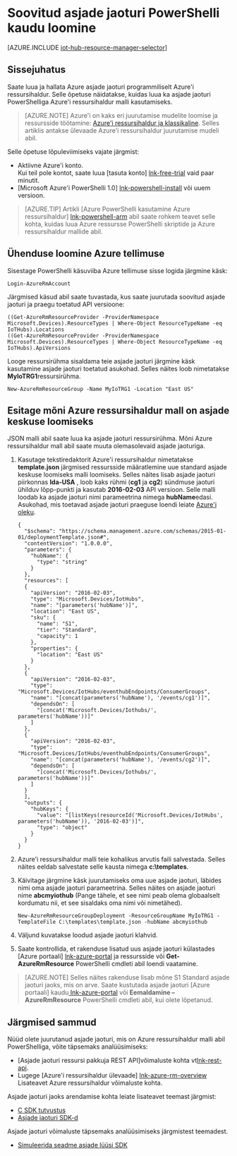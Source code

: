 <properties
    pageTitle="Soovitud asjade jaoturi PowerShelli ja Azure ressursihaldur malli abil saate luua | Microsoft Azure'i"
    description="Järgige selle õpetuse soovitud asjade keskuse loomiseks PowerShelliga Azure'i ressursihaldur mallide kasutamise alustamine."
    services="iot-hub"
    documentationCenter=".net"
    authors="dominicbetts"
    manager="timlt"
    editor=""/>

<tags
     ms.service="iot-hub"
     ms.devlang="multiple"
     ms.topic="article"
     ms.tgt_pltfrm="na"
     ms.workload="na"
     ms.date="09/07/2016"
     ms.author="dobett"/>

# <a name="create-an-iot-hub-using-powershell"></a>Soovitud asjade jaoturi PowerShelli kaudu loomine

[AZURE.INCLUDE [iot-hub-resource-manager-selector](../../includes/iot-hub-resource-manager-selector.md)]

## <a name="introduction"></a>Sissejuhatus

Saate luua ja hallata Azure asjade jaoturi programmiliselt Azure'i ressursihaldur. Selle õpetuse näidatakse, kuidas luua ka asjade jaoturi PowerShelliga Azure'i ressursihaldur malli kasutamiseks.

> [AZURE.NOTE] Azure'i on kaks eri juurutamise mudelite loomise ja ressursside töötamine: [Azure'i ressursihaldur ja klassikaline](../resource-manager-deployment-model.md).  Selles artiklis antakse ülevaade Azure'i ressursihaldur juurutamise mudeli abil.

Selle õpetuse lõpuleviimiseks vajate järgmist:

- Aktiivne Azure'i konto. <br/>Kui teil pole kontot, saate luua [tasuta konto] [ lnk-free-trial] vaid paar minutit.
- [Microsoft Azure'i PowerShelli 1.0] [ lnk-powershell-install] või uuem versioon.

> [AZURE.TIP] Artikli [Azure PowerShelli kasutamine Azure ressursihaldur] [ lnk-powershell-arm] abil saate rohkem teavet selle kohta, kuidas luua Azure ressursse PowerShelli skriptide ja Azure ressursihaldur mallide abil. 

## <a name="connect-to-your-azure-subscription"></a>Ühenduse loomine Azure tellimuse

Sisestage PowerShelli käsuviiba Azure tellimuse sisse logida järgmine käsk:

```
Login-AzureRmAccount
```

Järgmised käsud abil saate tuvastada, kus saate juurutada soovitud asjade jaoturi ja praegu toetatud API versioone:

```
((Get-AzureRmResourceProvider -ProviderNamespace Microsoft.Devices).ResourceTypes | Where-Object ResourceTypeName -eq IoTHubs).Locations
((Get-AzureRmResourceProvider -ProviderNamespace Microsoft.Devices).ResourceTypes | Where-Object ResourceTypeName -eq IoTHubs).ApiVersions
```

Looge ressursirühma sisaldama teie asjade jaoturi järgmine käsk kasutamine asjade jaoturi toetatud asukohad. Selles näites loob nimetatakse **MyIoTRG1**ressursirühma.

```
New-AzureRmResourceGroup -Name MyIoTRG1 -Location "East US"
```

## <a name="submit-an-azure-resource-manager-template-to-create-an-iot-hub"></a>Esitage mõni Azure ressursihaldur mall on asjade keskuse loomiseks

JSON malli abil saate luua ka asjade jaoturi ressursirühma. Mõni Azure ressursihaldur mall abil saate muuta olemasolevaid asjade jaoturiga.

1. Kasutage tekstiredaktorit Azure'i ressursihaldur nimetatakse **template.json** järgmised ressursside määratlemine uue standard asjade keskuse loomiseks malli loomiseks. Selles näites lisab asjade jaoturi piirkonnas **Ida-USA** , loob kaks rühmi (**cg1** ja **cg2**) sündmuse jaoturi ühilduv lõpp-punkti ja kasutab **2016-02-03** API versioon. Selle malli loodab ka asjade jaoturi nimi parameetrina nimega **hubName**edasi. Asukohad, mis toetavad asjade jaoturi praeguse loendi leiate [Azure'i oleku][lnk-status].

    ```
    {
      "$schema": "https://schema.management.azure.com/schemas/2015-01-01/deploymentTemplate.json#",
      "contentVersion": "1.0.0.0",
      "parameters": {
        "hubName": {
          "type": "string"
        }
      },
      "resources": [
      {
        "apiVersion": "2016-02-03",
        "type": "Microsoft.Devices/IotHubs",
        "name": "[parameters('hubName')]",
        "location": "East US",
        "sku": {
          "name": "S1",
          "tier": "Standard",
          "capacity": 1
        },
        "properties": {
          "location": "East US"
        }
      },
      {
        "apiVersion": "2016-02-03",
        "type": "Microsoft.Devices/IotHubs/eventhubEndpoints/ConsumerGroups",
        "name": "[concat(parameters('hubName'), '/events/cg1')]",
        "dependsOn": [
          "[concat('Microsoft.Devices/Iothubs/', parameters('hubName'))]"
        ]
      },
      {
        "apiVersion": "2016-02-03",
        "type": "Microsoft.Devices/IotHubs/eventhubEndpoints/ConsumerGroups",
        "name": "[concat(parameters('hubName'), '/events/cg2')]",
        "dependsOn": [
          "[concat('Microsoft.Devices/Iothubs/', parameters('hubName'))]"
        ]
      }
      ],
      "outputs": {
        "hubKeys": {
          "value": "[listKeys(resourceId('Microsoft.Devices/IotHubs', parameters('hubName')), '2016-02-03')]",
          "type": "object"
        }
      }
    }
    ```

2. Azure'i ressursihaldur malli teie kohalikus arvutis faili salvestada. Selles näites eeldab salvestate selle kausta nimega **c:\templates**.

3. Käivitage järgmine käsk juurutamiseks oma uue asjade jaoturi, läbides nimi oma asjade jaoturi parameetrina. Selles näites on asjade jaoturi nime **abcmyiothub** (Pange tähele, et see nimi peab olema globaalselt kordumatu nii, et see sisaldaks oma nimi või nimetähed).

    ```
    New-AzureRmResourceGroupDeployment -ResourceGroupName MyIoTRG1 -TemplateFile C:\templates\template.json -hubName abcmyiothub
    ```

4. Väljund kuvatakse loodud asjade jaoturi klahvid.

5. Saate kontrollida, et rakenduse lisatud uus asjade jaoturi külastades [Azure portaali] [ lnk-azure-portal] ja ressursside või **Get-AzureRmResource** PowerShelli cmdleti abil loendi vaatamine.

> [AZURE.NOTE] Selles näites rakenduse lisab mõne S1 Standard asjade jaoturi jaoks, mis on arve. Saate kustutada asjade jaoturi [Azure portaali] kaudu[ lnk-azure-portal] või **Eemaldamine – AzureRmResource** PowerShelli cmdleti abil, kui olete lõpetanud.

## <a name="next-steps"></a>Järgmised sammud

Nüüd olete juurutanud asjade jaoturi, mis on Azure ressursihaldur malli abil PowerShelliga, võite täpsemaks analüüsimiseks:

- [Asjade jaoturi ressursi pakkuja REST API]võimaluste kohta vt[lnk-rest-api].
- Lugege [Azure'i ressursihaldur ülevaade] [ lnk-azure-rm-overview] Lisateavet Azure ressursihaldur võimaluste kohta.

Asjade jaoturi jaoks arendamise kohta leiate lisateavet teemast järgmist:

- [C SDK tutvustus][lnk-c-sdk]
- [Asjade jaoturi SDK-d][lnk-sdks]

Asjade jaoturi võimaluste täpsemaks analüüsimiseks järgmistest teemadest.

- [Simuleerida seadme asjade lüüsi SDK][lnk-gateway]

<!-- Links -->
[lnk-free-trial]: https://azure.microsoft.com/pricing/free-trial/
[lnk-azure-portal]: https://portal.azure.com/
[lnk-status]: https://azure.microsoft.com/status/
[lnk-powershell-install]: ../powershell-install-configure.md
[lnk-rest-api]: https://msdn.microsoft.com/library/mt589014.aspx
[lnk-azure-rm-overview]: ../azure-resource-manager/resource-group-overview.md
[lnk-powershell-arm]: ../powershell-azure-resource-manager.md

[lnk-c-sdk]: iot-hub-device-sdk-c-intro.md
[lnk-sdks]: iot-hub-devguide-sdks.md

[lnk-gateway]: iot-hub-linux-gateway-sdk-simulated-device.md
